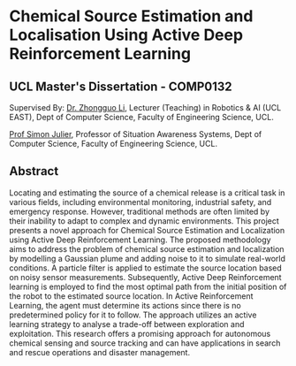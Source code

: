 # Chemical Source Estimation and Localisation Using Active Deep Reinforcement Learning

## UCL Master's Dissertation - COMP0132
Supervised By: [Dr. Zhongguo Li](https://iris.ucl.ac.uk/iris/browse/profile?upi=ZLIDX37), Lecturer (Teaching) in Robotics & AI (UCL EAST), Dept of Computer Science, Faculty of Engineering Science, UCL.

[Prof Simon Julier](https://iris.ucl.ac.uk/iris/browse/profile?upi=SJULI23), Professor of Situation Awareness Systems, Dept of Computer Science, Faculty of Engineering Science, UCL.

## Abstract

Locating and estimating the source of a chemical release is a critical task in various fields, including environmental monitoring, industrial safety, and emergency response. However, traditional methods are often limited by their inability to adapt to complex and dynamic environments. This project presents a novel approach for Chemical Source Estimation and Localization using Active Deep Reinforcement Learning. The proposed methodology aims to address the problem of chemical source estimation and localization by modelling a Gaussian plume and adding noise to it to simulate real-world conditions. A particle filter is applied to estimate the source location based on noisy sensor measurements. Subsequently, Active Deep Reinforcement learning is employed to find the most optimal path from the initial position of the robot to the estimated source location. In Active Reinforcement Learning, the agent must determine its actions since there is no predetermined policy for it to follow. The approach utilizes an active learning strategy to analyse a trade-off between exploration and exploitation. This research offers a promising approach for autonomous chemical sensing and source tracking and can have applications in search and rescue operations and disaster management.
